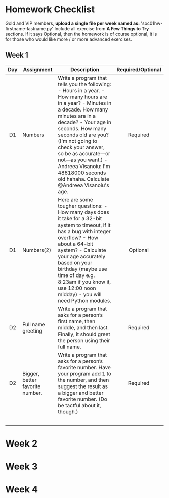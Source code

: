 # Homework Checklist

Gold and VIP members, **upload a single file per week named as:** 
'soc01hw-firstname-lastname.py'
Include all exercise from **A Few Things to Try** sections.
If it says Optional, then the homework is of course optional, it is for those who would like more / or more advanced exercises.

## Week 1

Day | Assignment | Description | Required/Optional
:------------: | ------------- | ------------- | :-------------:
D1 | Numbers |Write a program that tells you the following:  - Hours in a year. -How many hours are in a year?  - Minutes in a decade. How many minutes are in a decade? - Your age in seconds. How many seconds old are you? (I'm not going to check your answer, so be as accurate—or not—as you want.) - Andreea Visanoiu: I'm 48618000 seconds old hahaha. Calculate @Andreea Visanoiu's age.| Required
D1 | Numbers(2) | Here are some tougher questions: - How many days does it take for a 32-bit system to timeout, if it has a bug with integer overflow? - How about a 64-bit system? - Calculate your age accurately based on your birthday (maybe use time of day e.g. 8:23am if you know it, use 12:00 noon midday) - you will need Python modules. | Optional
D2 | Full name greeting | Write a program that asks for a person’s first name, then middle, and then last. Finally, it should greet the person using their full name. | Required
D2 | Bigger, better favorite number. | Write a program that asks for a person’s favorite number. Have your program add 1 to the number, and then suggest the result as a bigger and better favorite number. (Do be tactful about it, though.) | Required
 | | | 
 | | | 
 | | | 
 | | | 
 | | | 
 
# Week 2

# Week 3

# Week 4


